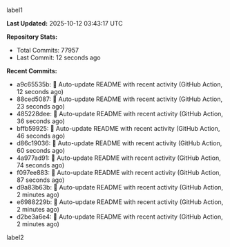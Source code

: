 
label1 
<!-- ACTIVITY_START -->
**Last Updated:** 2025-10-12 03:43:17 UTC

**Repository Stats:**
- Total Commits: 77957
- Last Commit: 12 seconds ago

**Recent Commits:**
- a9c65535b: 🤖 Auto-update README with recent activity (GitHub Action, 12 seconds ago)
- 88ced5087: 🤖 Auto-update README with recent activity (GitHub Action, 23 seconds ago)
- 485228dee: 🤖 Auto-update README with recent activity (GitHub Action, 36 seconds ago)
- bffb59925: 🤖 Auto-update README with recent activity (GitHub Action, 46 seconds ago)
- d86c19036: 🤖 Auto-update README with recent activity (GitHub Action, 60 seconds ago)
- 4a977ad91: 🤖 Auto-update README with recent activity (GitHub Action, 74 seconds ago)
- f097ee883: 🤖 Auto-update README with recent activity (GitHub Action, 87 seconds ago)
- d9a83b63b: 🤖 Auto-update README with recent activity (GitHub Action, 2 minutes ago)
- e6988229b: 🤖 Auto-update README with recent activity (GitHub Action, 2 minutes ago)
- d2be3a6e4: 🤖 Auto-update README with recent activity (GitHub Action, 2 minutes ago)
<!-- ACTIVITY_END -->

label2
